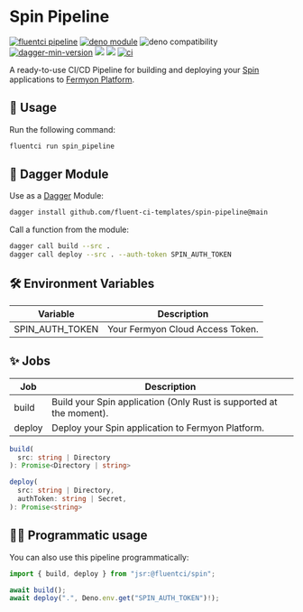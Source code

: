 # Spin Pipeline

[![fluentci pipeline](https://img.shields.io/badge/dynamic/json?label=pkg.fluentci.io&labelColor=%23000&color=%23460cf1&url=https%3A%2F%2Fapi.fluentci.io%2Fv1%2Fpipeline%2Fspin_pipeline&query=%24.version)](https://pkg.fluentci.io/spin_pipeline)
[![deno module](https://shield.deno.dev/x/spin_pipeline)](https://deno.land/x/spin_pipeline)
![deno compatibility](https://shield.deno.dev/deno/^1.37)
[![dagger-min-version](https://img.shields.io/badge/dagger-v0.10.0-blue?color=3D66FF&labelColor=000000)](https://dagger.io)
[![](https://jsr.io/badges/@fluentci/spin)](https://jsr.io/@fluentci/spin)
[![](https://img.shields.io/codecov/c/gh/fluent-ci-templates/spin-pipeline)](https://codecov.io/gh/fluent-ci-templates/spin-pipeline)
[![ci](https://github.com/fluent-ci-templates/spin-pipeline/actions/workflows/ci.yml/badge.svg)](https://github.com/fluent-ci-templates/spin-pipeline/actions/workflows/ci.yml)


A ready-to-use CI/CD Pipeline for building and deploying your [Spin](https://www.fermyon.com/spin) applications to [Fermyon Platform](https://www.fermyon.com/platform).

## 🚀 Usage

Run the following command:

```bash
fluentci run spin_pipeline
```

## 🧩 Dagger Module

Use as a [Dagger](https://dagger.io) Module:

```bash
dagger install github.com/fluent-ci-templates/spin-pipeline@main
```

Call a function from the module:

```bash
dagger call build --src .
dagger call deploy --src . --auth-token SPIN_AUTH_TOKEN
```

## 🛠️ Environment Variables

| Variable        | Description                      |
|-----------------|----------------------------------|
| SPIN_AUTH_TOKEN | Your Fermyon Cloud Access Token. |

## ✨ Jobs

| Job     | Description                                                         |
|---------|---------------------------------------------------------------------|
| build   | Build your Spin application (Only Rust is supported at the moment). |
| deploy  | Deploy your Spin application to Fermyon Platform.                   |

```typescript
build(
  src: string | Directory
): Promise<Directory | string>

deploy(
  src: string | Directory,
  authToken: string | Secret,
): Promise<string>
```

## 👨‍💻 Programmatic usage

You can also use this pipeline programmatically:

```typescript
import { build, deploy } from "jsr:@fluentci/spin";

await build();
await deploy(".", Deno.env.get("SPIN_AUTH_TOKEN")!);
```
